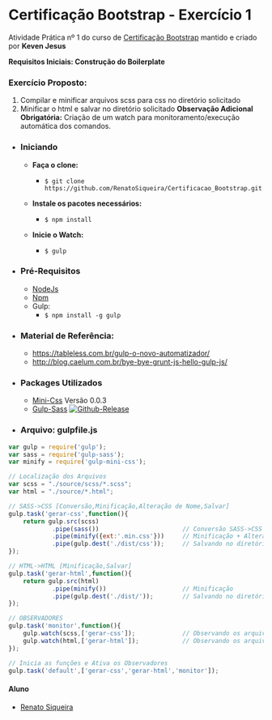 # Certificação Bootstrap - Exercício 1 #

Atividade Prática nº 1 do curso de [Certificação Bootstrap](http://www.certificacaobootstrap.com.br/) mantido e criado por **Keven Jesus** 

**Requisitos Iniciais: Construção do Boilerplate**

### Exercício Proposto: ###
1. Compilar e minificar arquivos scss para css no diretório solicitado
2. Minificar o html e salvar no diretório solicitado
**Observação Adicional Obrigatória:** Criação de um watch para monitoramento/execução automática dos comandos.

- ### Iniciando ###

    - **Faça o clone:**
        - ```$ git clone https://github.com/RenatoSiqueira/Certificacao_Bootstrap.git```

    - **Instale os pacotes necessários:**
        - ```$ npm install```

    - **Inicie o Watch:**
        - ```$ gulp```

- ### Pré-Requisitos ###
    - [NodeJs](https://nodejs.org/en/download/)
    - [Npm](https://docs.npmjs.com/cli/install)
    - Gulp:
        - ```$ npm install -g gulp```

- ### Material de Referência: ###
    - https://tableless.com.br/gulp-o-novo-automatizador/
    - http://blog.caelum.com.br/bye-bye-grunt-js-hello-gulp-js/

- ### Packages Utilizados ###
    - [Mini-Css](https://www.npmjs.com/package/gulp-mini-css/) 
    Versão 0.0.3
    - [Gulp-Sass](https://www.npmjs.com/package/gulp-sass/)
    [![Github-Release](https://img.shields.io/github/release/dlmanning/gulp-sass.svg)](https://github.com/dlmanning/gulp-sass/releases)

- ### Arquivo: gulpfile.js ###
```javascript
var gulp = require('gulp');
var sass = require('gulp-sass');
var minify = require('gulp-mini-css');

// Localização dos Arquivos
var scss = "./source/scss/*.scss";
var html = "./source/*.html";

// SASS->CSS [Conversão,Minificação,Alteração de Nome,Salvar]
gulp.task('gerar-css',function(){
    return gulp.src(scss)
            .pipe(sass())                       // Conversão SASS->CSS
            .pipe(minify({ext:'.min.css'}))     // Minificação + Alteração Nome.min.css
            .pipe(gulp.dest('./dist/css'));     // Salvando no diretório final
});

// HTML->HTML [Minificação,Salvar]
gulp.task('gerar-html',function(){
    return gulp.src(html)
            .pipe(minify())                     // Minificação
            .pipe(gulp.dest('./dist/'));        // Salvando no diretório final
});

// OBSERVADORES
gulp.task('monitor',function(){
    gulp.watch(scss,['gerar-css']);             // Observando os arquivos SASS
    gulp.watch(html,['gerar-html']);            // Observando os arquivos HTML
});

// Inicia as funções e Ativa os Observadores
gulp.task('default',['gerar-css','gerar-html','monitor']); 
```

#### Aluno #####
- [Renato Siqueira](renatoelysiqueira@gmail.com)